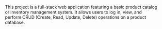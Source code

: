 
This project is a full-stack web application featuring a basic product catalog or inventory management system. It allows users to log in, view, and perform CRUD (Create, Read, Update, Delete) operations on a product database.
